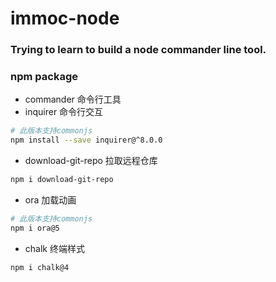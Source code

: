 # immoc-node
### Trying to learn to build a node commander line tool.

### npm package
- commander 命令行工具
- inquirer 命令行交互
```sh
# 此版本支持commonjs
npm install --save inquirer@^8.0.0
```
- download-git-repo 拉取远程仓库
```sh
npm i download-git-repo
```
- ora 加载动画
```sh
# 此版本支持commonjs
npm i ora@5
```
- chalk 终端样式
```sh   
npm i chalk@4
```
